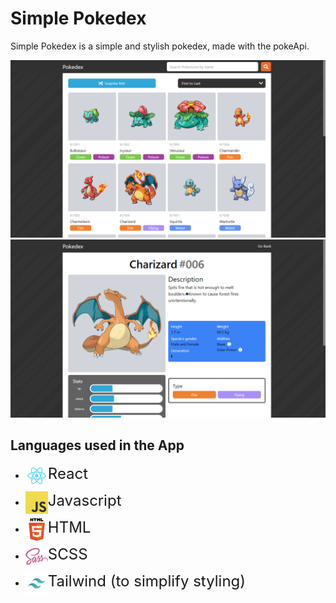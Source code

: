 # Simple Pokedex

Simple Pokedex is a simple and stylish pokedex, made with the pokeApi.

![Screenshot 1](./public/images/screenshot1.png)
![Screenshot 2](./public/images/screenshot2.png)

## Languages used in the App

-  <img align="left" alt="React" width="36px" src="https://raw.githubusercontent.com/github/explore/80688e429a7d4ef2fca1e82350fe8e3517d3494d/topics/react/react.png" /><font size="5"> React </font>

-  <img align="left" alt="JavaScript" width="36px" src="https://raw.githubusercontent.com/github/explore/80688e429a7d4ef2fca1e82350fe8e3517d3494d/topics/javascript/javascript.png" /><font size="5"> Javascript</font>

-  <img align="left" alt="HTML5" width="36px" src="https://raw.githubusercontent.com/github/explore/80688e429a7d4ef2fca1e82350fe8e3517d3494d/topics/html/html.png" /><font size="5"> HTML</font>

-  <img align="left" alt="Sass" width="36px" src="https://raw.githubusercontent.com/github/explore/80688e429a7d4ef2fca1e82350fe8e3517d3494d/topics/sass/sass.png" /><font size="5">SCSS</font>

-  <img align="left" alt="Terminal" width="36px" src="https://raw.githubusercontent.com/github/explore/80688e429a7d4ef2fca1e82350fe8e3517d3494d/topics/tailwind/tailwind.png" /><font size="5">Tailwind (to simplify styling)</font>
